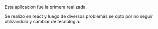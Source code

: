 Esta aplicacion fue la primera realizada.

Se realizo en react y luego de diversos problemas se opto por no seguir utilizandolo y cambiar de tecnologia.
